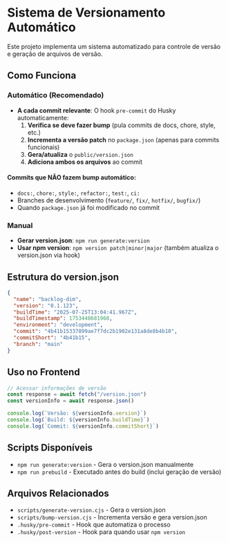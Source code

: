 # Sistema de Versionamento Automático

Este projeto implementa um sistema automatizado para controle de versão e geração de arquivos de versão.

## Como Funciona

### Automático (Recomendado)

- **A cada commit relevante**: O hook `pre-commit` do Husky automaticamente:
  1. **Verifica se deve fazer bump** (pula commits de docs, chore, style, etc.)
  2. **Incrementa a versão patch** no `package.json` (apenas para commits funcionais)
  3. **Gera/atualiza** o `public/version.json`
  4. **Adiciona ambos os arquivos** ao commit

#### Commits que **NÃO** fazem bump automático:

- `docs:`, `chore:`, `style:`, `refactor:`, `test:`, `ci:`
- Branches de desenvolvimento (`feature/`, `fix/`, `hotfix/`, `bugfix/`)
- Quando `package.json` já foi modificado no commit

### Manual

- **Gerar version.json**: `npm run generate:version`
- **Usar npm version**: `npm version patch|minor|major` (também atualiza o version.json via hook)

## Estrutura do version.json

```json
{
  "name": "backlog-dim",
  "version": "0.1.123",
  "buildTime": "2025-07-25T13:04:41.967Z",
  "buildTimestamp": 1753448681968,
  "environment": "development",
  "commit": "4b41b15337899ae7f7dc2b1902e131a8de8b4b10",
  "commitShort": "4b41b15",
  "branch": "main"
}
```

## Uso no Frontend

```typescript
// Acessar informações de versão
const response = await fetch("/version.json")
const versionInfo = await response.json()

console.log(`Versão: ${versionInfo.version}`)
console.log(`Build: ${versionInfo.buildTime}`)
console.log(`Commit: ${versionInfo.commitShort}`)
```

## Scripts Disponíveis

- `npm run generate:version` - Gera o version.json manualmente
- `npm run prebuild` - Executado antes do build (inclui geração de versão)

## Arquivos Relacionados

- `scripts/generate-version.cjs` - Gera o version.json
- `scripts/bump-version.cjs` - Incrementa versão e gera version.json
- `.husky/pre-commit` - Hook que automatiza o processo
- `.husky/post-version` - Hook para quando usar `npm version`

